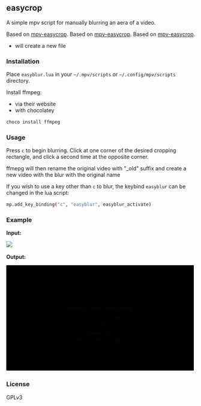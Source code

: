 ## easycrop

A simple mpv script for manually blurring an aera of a video.

Based on [mpv-easycrop](https://github.com/aidanholm/mpv-easycrop).
Based on [mpv-easycrop](https://github.com/aidanholm/mpv-easycrop).
Based on [mpv-easycrop](https://github.com/aidanholm/mpv-easycrop).

- will create a new file 

### Installation

Place `easyblur.lua` in your `~/.mpv/scripts` or `~/.config/mpv/scripts` directory.

Install ffmpeg:

- via their website
- with chocolatey

```sh
choco install ffmpeg
```

### Usage

Press `c` to begin blurring. Click at one corner of the desired cropping
rectangle, and click a second time at the opposite corner.

ffmepg will then rename the original video with "_old" suffix and create a new video with the blur with the original name

If you wish to use a key other than `c` to blur, the keybind `easyblur` can be
changed in the lua script:

```sh
mp.add_key_binding("c", "easyblur", easyblur_activate)
```

### Example 

**Input:**

![](/assets/Input_easyblur_example..gif)

**Output:**

![](/assets/Output_easyblur_example..gif)

### License

GPLv3
